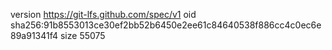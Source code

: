 version https://git-lfs.github.com/spec/v1
oid sha256:91b8553013ce30ef2bb52b6450e2ee61c84640538f886cc4c0ec6e89a91341f4
size 55075
